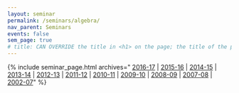 ```yaml
---
layout: seminar
permalink: /seminars/algebra/
nav_parent: Seminars
events: false
sem_page: true
# title: CAN OVERRIDE the title in <h1> on the page; the title of the page itself is hardcoded from seminars.yml
---
```


{% include seminar_page.html archives="
  [2016-17](/seminars/algebra/2016-17/) \|
  [2015-16](/seminars/algebra/2015-16/) \|
  [2014-15](/seminars/algebra/2014-15/) \|
  [2013-14](/seminars/algebra/2013-14/) \|
  [2012-13](/seminars/algebra/2012-13/) \|
  [2011-12](/seminars/algebra/2011-12/) \|
  [2010-11](/seminars/algebra/2010-11/) \|
  [2009-10](/seminars/algebra/2009-10/) \|
  [2008-09](/seminars/algebra/2008-09/) \|
  [2007-08](/seminars/algebra/2007-08/) \|
  [2002-07](/seminars/algebra/AlgSeminarOld/)"
%}
